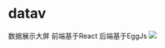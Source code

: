 # datav
数据展示大屏 前端基于React
后端基于EggJs
![](http://www.nhuang.com/wp-content/uploads/2020/11/image-1024x576.png)